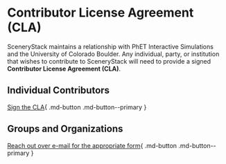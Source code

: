 # Contributor License Agreement (CLA)

SceneryStack maintains a relationship with PhET Interactive Simulations and the University of Colorado Boulder. Any individual, party, or institution that wishes to contribute to SceneryStack will need to provide a signed **Contributor License Agreement
(CLA)**.

## Individual Contributors

[Sign the CLA](https://powerforms.docusign.net/942abb00-7132-498e-94ce-e55344d32dd9?env=na2&acct=088d5d64-ef4d-40bb-acf2-480eabbf546d&accountId=088d5d64-ef4d-40bb-acf2-480eabbf546d){ .md-button .md-button--primary }

## Groups and Organizations

[Reach out over e-mail for the appropriate form](mailto:phethelp@colorado.edu){ .md-button .md-button--primary }
